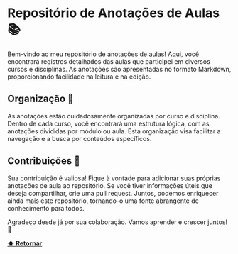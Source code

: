 # Repositório de Anotações de Aulas 📚

Bem-vindo ao meu repositório de anotações de aulas! Aqui, você encontrará registros detalhados das aulas que participei em diversos cursos e disciplinas. As anotações são apresentadas no formato Markdown, proporcionando facilidade na leitura e na edição.

## Organização 📂

As anotações estão cuidadosamente organizadas por curso e disciplina. Dentro de cada curso, você encontrará uma estrutura lógica, com as anotações divididas por módulo ou aula. Esta organização visa facilitar a navegação e a busca por conteúdos específicos.

## Contribuições 🤝

Sua contribuição é valiosa! Fique à vontade para adicionar suas próprias anotações de aula ao repositório. Se você tiver informações úteis que deseja compartilhar, crie uma pull request. Juntos, podemos enriquecer ainda mais este repositório, tornando-o uma fonte abrangente de conhecimento para todos.

Agradeço desde já por sua colaboração. Vamos aprender e crescer juntos! 🚀

[**⬆️ Retornar**](#repositório-de-anotações-de-aulas-📚)